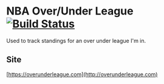 # NBA Over/Under League [![Build Status](https://travis-ci.com/Jimeh87/over-under-league.svg?branch=master)](https://travis-ci.com/Jimeh87/over-under-league)
Used to track standings for an over under league I'm in. 

## Site

[https://overunderleague.com](http://overunderleague.com)
